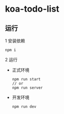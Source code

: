 # koa-todo-list
## 运行

1 安装依赖
```shell
npm i
```

2 运行

- 正式环境
    ```shell
    npm run start
    // or
    npm run server
    ```

- 开发环境
    ```shell
    npm run dev
    ```

